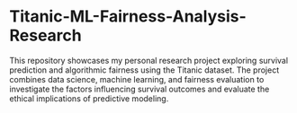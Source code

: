 # Titanic-ML-Fairness-Analysis-Research
This repository showcases my personal research project exploring survival prediction and algorithmic fairness using the Titanic dataset. The project combines data science, machine learning, and fairness evaluation to investigate the factors influencing survival outcomes and evaluate the ethical implications of predictive modeling.
